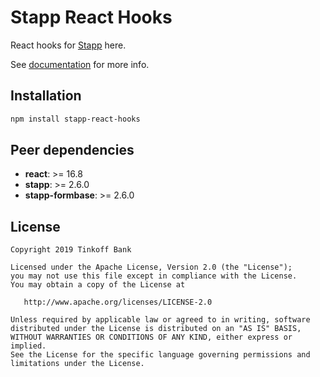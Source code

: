 # Stapp React Hooks

React hooks for [Stapp](https://github.com/TinkoffCreditSystems/stapp) here.

See [documentation](https://stapp.js.org/guides/react.html) for more info.

## Installation
```bash
npm install stapp-react-hooks
```

## Peer dependencies
* **react**: >= 16.8
* **stapp**: >= 2.6.0
* **stapp-formbase**: >= 2.6.0

## License

```
Copyright 2019 Tinkoff Bank

Licensed under the Apache License, Version 2.0 (the "License");
you may not use this file except in compliance with the License.
You may obtain a copy of the License at

   http://www.apache.org/licenses/LICENSE-2.0

Unless required by applicable law or agreed to in writing, software
distributed under the License is distributed on an "AS IS" BASIS,
WITHOUT WARRANTIES OR CONDITIONS OF ANY KIND, either express or implied.
See the License for the specific language governing permissions and
limitations under the License.
```
